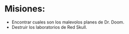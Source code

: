 # Misiones:

- Encontrar cuales son los malevolos planes de Dr. Doom.
- Destruir los laboratorios de Red Skull.
